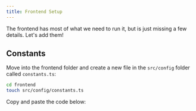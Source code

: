 ```yaml
---
title: Frontend Setup
---
```


The frontend has most of what we need to run it, but is just missing a few details.
Let's add them!

## Constants

Move into the frontend folder and create a new file in the `src/config` folder called `constants.ts`:

```bash
cd frontend
touch src/config/constants.ts
```

Copy and paste the code below:
